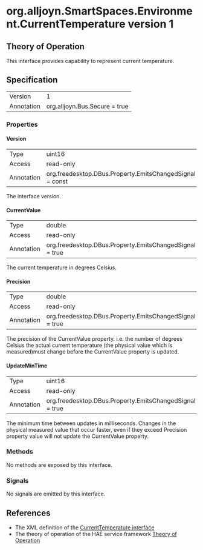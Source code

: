 # org.alljoyn.SmartSpaces.Environment.CurrentTemperature version 1

## Theory of Operation
This interface provides capability to represent current temperature.

## Specification

|            |                                                                |
|------------|----------------------------------------------------------------|
| Version    | 1                                                              |
| Annotation | org.alljoyn.Bus.Secure = true                                  |

### Properties

#### Version

|            |                                                                |
|------------|----------------------------------------------------------------|
| Type       | uint16                                                         |
| Access     | read-only                                                      |
| Annotation | org.freedesktop.DBus.Property.EmitsChangedSignal = const       |

The interface version.

#### CurrentValue

|            |                                                                |
|------------|----------------------------------------------------------------|
| Type       | double                                                         |
| Access     | read-only                                                      |
| Annotation | org.freedesktop.DBus.Property.EmitsChangedSignal = true        |

The current temperature in degrees Celsius.

#### Precision

|            |                                                          |
|------------|----------------------------------------------------------|
| Type       | double                                                   |
| Access     | read-only                                                |
| Annotation | org.freedesktop.DBus.Property.EmitsChangedSignal = true  |

The precision of the CurrentValue property. i.e. the number of degrees Celsius the
actual current temperature (the physical value which is measured)must change
before the CurrentValue property is updated.

#### UpdateMinTime

|            |                                                          |
|------------|----------------------------------------------------------|
| Type       | uint16                                                   |
| Access     | read-only                                                |
| Annotation | org.freedesktop.DBus.Property.EmitsChangedSignal = true  |

The minimum time between updates in milliseconds.  Changes in the physical
measured value that occur faster, even if they exceed Precision property value
will not update the CurrentValue property.


### Methods

No methods are exposed by this interface.

### Signals

No signals are emitted by this interface.

## References

  * The XML definition of the [CurrentTemperature interface](CurrentTemperature-v1.xml)
  * The theory of operation of the HAE service framework [Theory of Operation](/org.alljoyn.SmartSpaces/theory-of-operation-v1)
